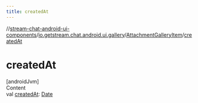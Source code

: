 ```yaml
---
title: createdAt
---
```

//[stream-chat-android-ui-components](../../../index.md)/[io.getstream.chat.android.ui.gallery](../index.md)/[AttachmentGalleryItem](index.md)/[createdAt](createdAt.md)



# createdAt  
[androidJvm]  
Content  
val [createdAt](createdAt.md): [Date](https://developer.android.com/reference/kotlin/java/util/Date.html)  



